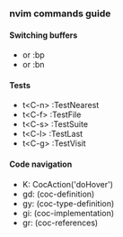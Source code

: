 ### nvim commands guide

#### Switching buffers

- <C-o> or :bp
- <C-i> or :bn

#### Tests

- t\<C-n\> :TestNearest<CR>
- t\<C-f\> :TestFile<CR>
- t\<C-s\> :TestSuite<CR>
- t\<C-l\> :TestLast<CR>
- t\<C-g\> :TestVisit<CR>


#### Code navigation

- K:  CocAction('doHover')
- gd: (coc-definition)
- gy: (coc-type-definition)
- gi: (coc-implementation)
- gr: (coc-references)

